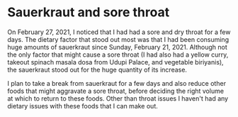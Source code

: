 # Sauerkraut and sore throat

On February 27, 2021, I noticed that I had had a sore and dry throat
for a few days. The dietary factor that stood out most was that I had
been consuming huge amounts of sauerkraut since Sunday, February 21,
2021. Although not the only factor that might cause a sore throat (I
had also had a yellow curry, takeout spinach masala dosa from Udupi
Palace, and vegetable biriyanis), the sauerkraut stood out for the
huge quantity of its increase.

I plan to take a break from sauerkraut for a few days and also reduce
other foods that might aggravate a sore throat, before deciding the
right volume at which to return to these foods. Other than throat
issues I haven't had any dietary issues with these foods that I can
make out.

